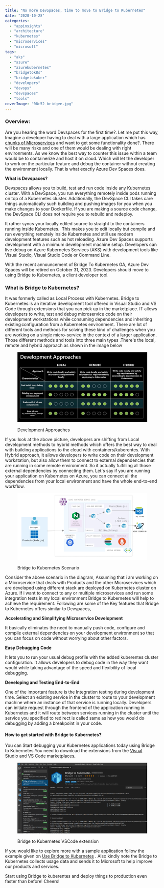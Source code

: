 ```yaml
---
title: "No more DevSpaces, time to move to Bridge to Kubernetes"
date: "2020-10-28"
categories: 
  - "appinsights"
  - "architecture"
  - "kubernetes"
  - "microservices"
  - "microsoft"
tags: 
  - "aks"
  - "azure"
  - "azurekubernetes"
  - "bridgetok8s"
  - "bridgetokuber"
  - "developers"
  - "devops"
  - "devspaces"
  - "tools"
coverImage: "08c52-bridgee.jpg"
---
```


### Overview:

Are you hearing the word Devspaces for the first time?. Let me put this way, Imagine a developer having to deal with a large application which has [chunks of Microservices](https://sajeetharan.wordpress.com/2020/09/26/scale-your-applications-with-kuberenetes-based-event-driven-autoscaling/) and want to get some functionality done?. There will be many risks and one of them would be dealing with right environments. As we know the best way to counter this issue within a team would be to containerize and host it on cloud. Which will let the developer to work on the particular feature and debug the container without creating the environment locally. That is what exactly Azure Dev Spaces does.

**What is Devspaces?**

Devspaces allows you to build, test and run code inside any Kubernetes cluster. With a DevSpace, you run everything remotely inside pods running on top of a Kubernetes cluster. Additionally, the DevSpace CLI takes care things automatically such building and pushing images for you when you make changes to your Dockerfile. If you are making a source code change, the DevSpace CLI does not require you to rebuild and redeploy.

It rather syncs your locally edited source to straight to the containers running inside Kubernetes.  This makes you to edit locally but compile and run everything remotely inside Kubernetes and still use modern development features such as hot reloading. Azure Dev Spaces supports development with a minimum development machine setup. Developers can live debug on Azure Kubernetes Services (AKS) with development tools like Visual Studio, Visual Studio Code or Command Line.

With the recent announcement of Bridge To Kubernetes GA, Azure Dev Spaces will be retired on October 31, 2023. Developers should move to using Bridge to Kubernetes, a client developer tool.

### What is Bridge to Kubernetes?

It was formerly called as Local Process with Kubernetes. Bridge to Kubernetes is an iterative development tool offered in Visual Studio and VS Code through extensions that you can pick up in the marketplace. IT allows developers to write, test and debug microservice code on their development workstations while consuming dependencies and inheriting existing configuration from a Kubernetes environment. There are lot of different tools and methods for solving these kind of challenges when you are working on a single micro-service in the context of a larger application. Those different methods and tools into three main types .There's the local, remote and hybrid approach as shown in the image below

<figure>

![](images/76830-devtalk.png)

<figcaption>

Development Approaches

</figcaption>

</figure>

If you look at the above picture, developers are shifting from Local development methods to hybrid methods which offers the best way to deal with building applications to the cloud with containers/kuberentes. With Hybrid approach, it allows developers to write code on their development workstation, but also allow them to connect to external dependencies that are running in some remote environment. So it actually fulfilling all those external dependencies by connecting them. Let's say if you are running your application on Kubernetes on Azure, you can connect all the dependencies from your local environment and have the whole end-to-end workflow.

<figure>

![](images/9aefb-microservices-on-aks-azure-kubernetes-service-copy-3-2.png)

<figcaption>

Bridge to Kubernetes Scenario

</figcaption>

</figure>

Consider the above scenario in the diagram, Assuming that i am working on a Microservice that deals with Products and the other Microservices which are developed using different stack are deployed on Kubernetes cluster on Azure. If i want to connect to any or multiple microservices and run some integration tests in my local environment Bridge to Kubernetes will help to achieve the requirement. Following are some of the Key features that Bridge to Kubernetes offers similar to Devspaces,

**Accelerating and Simplifying Microservice Development**

It basically eliminates the need to manually push code, configure and compile external dependencies on your development environment so that you can focus on code without worrying about other factors.

**Easy Debugging** **Code**

It lets you to run your usual debug profile with the added kuberentes cluster configuration. It allows developers to debug code in the way they want would while taking advantage of the speed and flexibility of local debugging.

**Developing and Testing End-to-End**

One of the important feature is the Integration testing during development time. Select an existing service in the cluster to route to your development machine where an instance of that service is running locally. Developers can initiate request through the frontend of the application running in Kubernetes and it will route between services running in the cluster until the service you specified to redirect is called same as how you would do debugging by adding a breakpoint in your code.

#### How to get started with Bridge to Kubernetes?

You can Start debugging your Kubernetes applications today using Bridge to Kubernetes.You need to download the extensions from the [Visual Studio](https://aka.ms/bridge-to-k8s-vs-extension) and [VS Code](https://aka.ms/bridge-to-k8s-vsc-extension) marketplaces.

<figure>

![](images/c25db-test-1024x554-1.png)

<figcaption>

Bridge to Kubernetes VSCode extension

</figcaption>

</figure>

If you would like to explore more with a sample application follow the example given on [Use Bridge to Kubernetes](https://docs.microsoft.com/en-us/visualstudio/containers/bridge-to-kubernetes?view=vs-2019#install-the-sample-application) . Also kindly note the Bridge to Kubernetes collects usage data and sends it to Microsoft to help improve our products and services.

Start using Bridge to kuberentes and deploy things to production even faster than before! Cheers!
